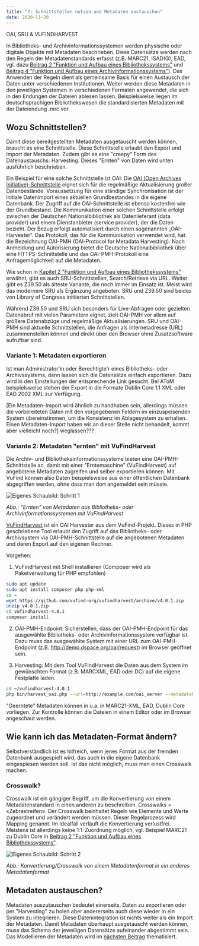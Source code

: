 ```yaml
---
title: "7: Schnittstellen nutzen und Metadaten austauschen"
date: 2020-11-20
---
```


OAI, SRU & VUFINDHARVEST

In Bibliotheks- und Archivinformationssystemen werden physische oder digitale Objekte mit Metadaten beschrieben. Diese Datensätze werden nach den Regeln der Metadatenstandards erfasst (z.B. MARC21, ISAD(G), EAD, vgl. dazu [Beitrag 2 "Funktion und Aufbau eines Bibliothekssystems"](https://kkbuhler.github.io/BAIN/2020/09/25/tag2.html) und [Beitrag 4 "Funktion und Aufbau eines Archivinformationssystems"](https://kkbuhler.github.io/BAIN/2020/10/09/tag4.html)). Das Anwenden der Regeln dient als gemeinsame Basis für einen Austausch der Daten unter verschiedenen Institutionen. Weiter werden diese Metadaten in den jeweiligen Systemen in verschiedenen Formaten angewendet, die sich in den Endungen der Dateien ablesen lassen. Beispielsweise liegen im deutschsprachigen Bibliothekswesen die standardisierten Metadaten mit der Dateiendung .mrc vor.

## Wozu Schnittstellen?
Damit diese bereitgestellten Metadaten ausgetauscht werden können, braucht es eine Schnittstelle. Diese Schnittstelle erlaubt den Export und Import der Metadaten. 
Zudem gibt es eine "creepy" Form des Datenaustauschs: Harvesting. Dieses "Ernten" von Daten wird unten ausführlich beschrieben.

Ein Beispiel für eine solche Schnittstelle ist OAI:
Die [OAI (Open Archives Initiative)-Schnittstelle](https://www.dnb.de/DE/Professionell/Metadatendienste/Datenbezug/OAI/oai_node.html) eignet sich für die regelmäßige Aktualisierung großer Datenbestände. Voraussetzung für eine ständige Synchronisation ist der initiale Datenimport eines aktuellen Grundbestandes in die eigene Datenbank. Der Zugriff auf die OAI-Schnittstelle ist ebenso kostenfrei wie der Grundbestand. 
Die Kommunikation einer solchen Schnittstelle erfolgt zwischen der Deutschen Nationalbibliothek als Datenlieferant (data provider) und einem Dienstanbieter (service provider), der die Daten bezieht. Der Bezug erfolgt automatisiert durch einen sogenannten „OAI-Harvester“. Das Protokoll, das für die Kommunikation verwendet wird, hat die Bezeichnung OAI-PMH (OAI-Protocol for Metadata Harvesting). Nach Anmeldung und Autorisierung bietet die Deutsche Nationalbibliothek über eine HTTPS-Schnittstelle und das OAI-PMH-Protokoll eine Anfragemöglichkeit auf die Metadaten.

Wie schon in [Kapitel 2 "Funktion und Aufbau eines Bibliothekssystems"](https://kkbuhler.github.io/BAIN/2020/09/25/tag2.html) erwähnt, gibt es auch SRU-Schnittstellen, Search/Retrieve via URL. Weiter gibt es Z39.50 als älteste Variante, die noch immer im Einsatz ist. Meist wird das modernere SRU als Ergänzung angeboten. SRU und Z39.50 sind beides von  Library of Congress initiierten Schnittstellen. 

Während Z39.50 und SRU sich besonders für Live-Abfragen oder gezielten Datenabruf mit vielen Parametern eignet, zielt OAI-PMH vor allem auf größere Datenabzüge und regelmäßige Aktualisierungen. SRU und OAI-PMH sind aktuelle Schnittstellen, die Anfragen als Internetadresse (URL) zusammenstellen können und direkt über den Browser ohne Zusatzsoftware aufrufbar sind.

### Variante 1: Metadaten exportieren
Ist man Administrator'in oder Berechtigte'r eines Bibliotheks- oder Archivssystems, dann lassen sich die Datensätze einfach exportieren. Dazu wird in den Einstellungen der entsprechende Link gesucht. Bei AToM beispielsweise stehen der Export in die Formate Dublin Core 1.1 XML oder EAD 2002 XML zur Verfügung.

[Ein Metadaten-Import wird ähnlich zu handhaben sein, allerdings müssen die vorbereiteten Daten mit den vorgegebenen Feldern im einzuspeisenden System übereinstimmen, um die Konsistenz im Ablagesystem zu erhalten. Einen Metadaten-Import haben wir an dieser Stelle nicht behandelt, kommt aber vielleicht noch?] weglassen???

### Variante 2: Metadaten "ernten" mit VuFindHarvest
Die Archiv- und Bibliotheksinformationssysteme bieten eine OAI-PMH-Schnittstelle an, damit mit einer "Erntemaschine" (VuFindHarvest) auf angebotene Metadaten zugreifen und selber exportieren können. Mit VuFind können also Daten beispielsweise aus einer öffentlichen Datenbank abgegriffen werden, ohne dass man dort angemeldet sein müsste.

![Eigenes Schaubild: Schritt 1]({{https://github.com/kkbuhler/}}https://raw.githubusercontent.com/kkbuhler/BAIN/master/images/schaubild_schritt1.png)

*Abb.: "Ernten" von Metadaten aus Bibliotheks- oder Archivinformationssystemen mit VuFindHarvest*

[VuFindHarvest](https://github.com/vufind-org/vufindharvest) ist ein OAI Harvester aus dem VuFind-Projekt. Dieses in PHP geschriebene Tool erlaubt den Zugriff auf das Bibliotheks- oder Archivsystem via OAI-PMH-Schnittstelle auf die angebotenen Metadaten und deren Export auf den eigenen Rechner.

Vorgehen:
  1. VuFindHarvest mit Shell installieren (Composer wird als Paketverwaltung für PHP empfohlen)
  
  ```bash
sudo apt update
sudo apt install composer php php-xml
cd ~
wget https://github.com/vufind-org/vufindharvest/archive/v4.0.1.zip
unzip v4.0.1.zip
cd vufindharvest-4.0.1
composer install
```

  
  2. OAI-PMH-Endpoint: Sicherstellen, dass der OAI-PMH-Endpoint für das ausgewählte Bibliotheks- oder Archivinformationssystem verfügbar ist. Dazu muss das ausgewählte System mit einer URL zum OAI-PMH-Endpoint (z.B. http://demo.dspace.org/oai/request) im Browser geöffnet sein. 

  3. Harvesting: Mit dem Tool VuFindHarvest die Daten aus dem System im gewünschten Format (z.B. MARCXML, EAD oder DC) auf die eigene Festplatte laden. 
  
  ```bash
cd ~/vufindharvest-4.0.1
php bin/harvest_oai.php --url=http://example.com/oai_server --metadataPrefix=oai_dc my_target_dir
```

"Geerntete" Metadaten können in u.a. in MARC21-XML, EAD, Dublin Core vorliegen. Zur Kontrolle können die Dateien in einem Editor oder im Browser angeschaut werden.

## Wie kann ich das Metadaten-Format ändern?
Selbstverständlich ist es hilfreich, wenn jenes Format aus der fremden Datenbank ausgespielt wird, das auch in die eigene Datenbank eingespiesen werden soll.
Ist das nicht möglich, muss man einen Crosswalk machen.

### Crosswalk?
Crosswalk ist ein gängiger Begriff, um die Konvertierung von einem Metadatenstandard in einen anderen zu beschreiben.
Crosswalks = «Zebrastreifen». Der Crosswalk beinhaltet Regeln wie Elemente und Werte zugeordnet und verändert werden müssen. Dieser Regelprozess wird Mapping genannt. Im Idealfall verläuft die Konvertierung verlustfrei. Meistens ist allerdings keine 1:1-Zuordnung möglich, vgl. Beispiel MARC21 zu Dublin Core in [Beitrag 2 "Funktion und Aufbau eines Bibliothekssystems"](https://kkbuhler.github.io/BAIN/2020/09/25/tag2.html).

![Eigenes Schaubild: Schritt 2]({{https://github.com/kkbuhler/}}https://raw.githubusercontent.com/kkbuhler/BAIN/master/images/schaubild_schritt2.png)

*Abb.: Konvertierung/Crosswalk von einem Metadatenformat in ein anderes Metadatenformat*


## Metadaten austauschen?
Metadaten auszutauschen bedeutet einerseits, Daten zu exportieren oder per "Harvesting" zu holen aber andererseits auch diese wieder in ein System zu integrieren. Diese Datenintegration ist nichts weiter als ein Import der Metadaten. 
Damit Metadaten überhaupt ausgetauscht werden können, muss das Schema der jeweiligen Datensätze aufeinander abgestimmt sein. Das Modellieren der Metadaten wird im [nächsten Beitrag](https://kkbuhler.github.io/BAIN/2020/11/27/tag8.html) thematisiert. 



